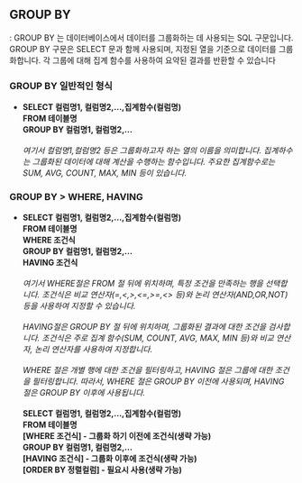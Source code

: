 ## GROUP BY
: GROUP BY 는 데이터베이스에서 데이터를 그룹화하는 데 사용되는 SQL 구문입니다. GROUP BY 구문은 SELECT 문과 함께 사용되며, 지정된 열을 기준으로 데이터를 그룹화합니다. 각 그룹에 대해 집계 함수를 사용하여 요약된 결과를 반환할 수 있습니다

### GROUP BY 일반적인 형식
+ **SELECT 컬럼명1, 컬럼명2,...,집계함수(컬럼명)** </BR>
**FROM 테이블명** </BR>
**GROUP BY 컬럼명1, 컬럼명2,...**</BR></BR>
*여기서 컬럼명1,컬럼명2 등은 그룹화하고자 하는 열의 이름을 의미합니다. 집계하수는 그룹화된 데이터에 대해 계산을 수행하는 함수입니다. 주요한 집계함수로는 SUM, AVG, COUNT, MAX, MIN 등이 있습니다.*

### GROUP BY > WHERE, HAVING
+ **SELECT 컬럼명1, 컬럼명2,...,집계함수(컬럼명)**</BR>
**FROM 테이블명**</BR>
**WHERE 조건식**</BR>
**GROUP BY 컬럼명1, 컬럼명2,...**</BR>
**HAVING 조건식**</BR></BR>
*여기서 WHERE절은 FROM 절 뒤에 위치하며, 특정 조건을 만족하는 행을 선택합니다. 조건식은 비교 연산자(=,<,>,<=,>=,<> 등)와 논리 연산자(AND,OR,NOT)등을 사용하여 지정할 수 있습니다.*</BR></BR>
*HAVING절은 GROUP BY 절 뒤에 위치하며, 그룹화된 결과에 대한 조건을 검사합니다. 조건식은 주로 집계 함수(SUM, COUNT, AVG, MAX, MIN 등)와 비교 연산자, 논리 연산자를 사용하여 지정합니다.*</BR></BR>
*WHERE 절은 개별 행에 대한 조건을 필터링하고, HAVING 절은 그룹에 대한 조건을 필터링합니다. 따라서, WHERE 절은 GROUP BY 이전에 사용되며, HAVING 절은 GROUP BY 이후에 사용됩니다.*</BR></BR>
**SELECT 컬럼명1, 컬럼명2,...,집계함수(컬럼명)**</BR>
**FROM 테이블명**</BR>
**[WHERE 조건식] - 그룹화 하기 이전에 조건식(생략 가능)**</BR>
**GROUP BY 컬럼명1, 컬럼명2,...**</BR>
**[HAVING 조건식] - 그룹화 이후에 조건식(생략 가능)**</BR>
**[ORDER BY 정렬컬럼] - 필요시 사용(생략 가능)**</BR></BR>


